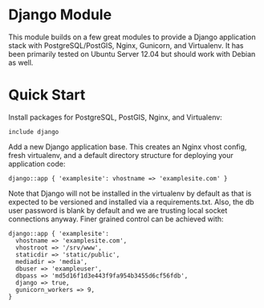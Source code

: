 # Django Module

This module builds on a few great modules to provide a Django application
stack with PostgreSQL/PostGIS, Nginx, Gunicorn, and Virtualenv. It has been
primarily tested on Ubuntu Server 12.04 but should work with Debian as well.

# Quick Start

Install packages for PostgreSQL, PostGIS, Nginx, and Virtualenv:

    include django

Add a new Django application base. This creates an Nginx vhost config, fresh virtualenv, and a default
directory structure for deploying your application code:

    django::app { 'examplesite': vhostname => 'examplesite.com' }

Note that Django will not be installed in the virtualenv by default as that
is expected to be versioned and installed via a requirements.txt. Also, the db
user password is blank by default and we are trusting local socket connections
anyway. Finer grained control can be achieved with:

    django::app { 'examplesite':
      vhostname => 'examplesite.com',
      vhostroot => '/srv/www',
      staticdir => 'static/public',
      mediadir => 'media',
      dbuser => 'exampleuser',
      dbpass => 'md5d16f1d3e443f9fa954b3455d6cf56fdb',
      django => true,
      gunicorn_workers => 9,
    }
